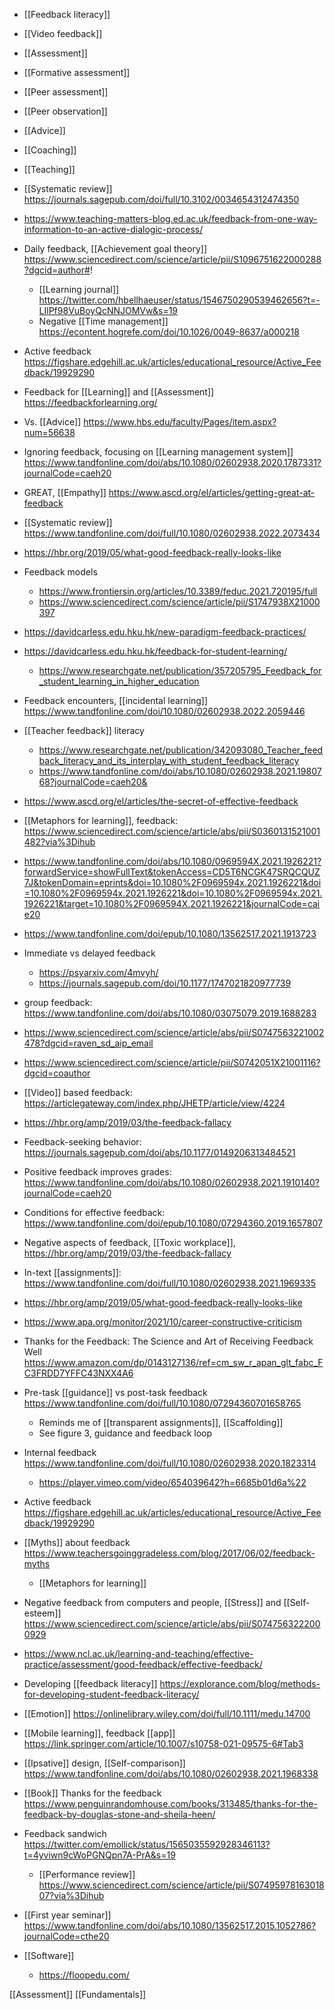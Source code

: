- [[Feedback literacy]]
- [[Video feedback]]
- [[Assessment]]
- [[Formative assessment]]
- [[Peer assessment]]
- [[Peer observation]]
- [[Advice]]
- [[Coaching]]
- [[Teaching]]

- [[Systematic review]] https://journals.sagepub.com/doi/full/10.3102/0034654312474350

- https://www.teaching-matters-blog.ed.ac.uk/feedback-from-one-way-information-to-an-active-dialogic-process/

- Daily feedback, [[Achievement goal theory]] https://www.sciencedirect.com/science/article/pii/S1096751622000288?dgcid=author#!
	-  [[Learning journal]] https://twitter.com/hbellhaeuser/status/1546750290539462656?t=-LIlPf98VuBoyQcNNJOMVw&s=19
	-  Negative [[Time management]] https://econtent.hogrefe.com/doi/10.1026/0049-8637/a000218

- Active feedback https://figshare.edgehill.ac.uk/articles/educational_resource/Active_Feedback/19929290

- Feedback for [[Learning]] and [[Assessment]] https://feedbackforlearning.org/

- Vs. [[Advice]] https://www.hbs.edu/faculty/Pages/item.aspx?num=56638

- Ignoring feedback, focusing on [[Learning management system]] https://www.tandfonline.com/doi/abs/10.1080/02602938.2020.1787331?journalCode=caeh20

- GREAT, [[Empathy]] https://www.ascd.org/el/articles/getting-great-at-feedback

- [[Systematic review]] https://www.tandfonline.com/doi/full/10.1080/02602938.2022.2073434

- https://hbr.org/2019/05/what-good-feedback-really-looks-like

- Feedback models
	-  https://www.frontiersin.org/articles/10.3389/feduc.2021.720195/full
	-  https://www.sciencedirect.com/science/article/pii/S1747938X21000397

- https://davidcarless.edu.hku.hk/new-paradigm-feedback-practices/
- https://davidcarless.edu.hku.hk/feedback-for-student-learning/
	-  https://www.researchgate.net/publication/357205795_Feedback_for_student_learning_in_higher_education

- Feedback encounters, [[incidental learning]] https://www.tandfonline.com/doi/10.1080/02602938.2022.2059446

- [[Teacher feedback]] literacy
	-  https://www.researchgate.net/publication/342093080_Teacher_feedback_literacy_and_its_interplay_with_student_feedback_literacy
	-  https://www.tandfonline.com/doi/abs/10.1080/02602938.2021.1980768?journalCode=caeh20&

- https://www.ascd.org/el/articles/the-secret-of-effective-feedback
- [[Metaphors for learning]], feedback: https://www.sciencedirect.com/science/article/abs/pii/S0360131521001482?via%3Dihub
- https://www.tandfonline.com/doi/abs/10.1080/0969594X.2021.1926221?forwardService=showFullText&tokenAccess=CD5T6NCGK47SRQCQUZ7J&tokenDomain=eprints&doi=10.1080%2F0969594x.2021.1926221&doi=10.1080%2F0969594x.2021.1926221&doi=10.1080%2F0969594x.2021.1926221&target=10.1080%2F0969594X.2021.1926221&journalCode=caie20
- https://www.tandfonline.com/doi/epub/10.1080/13562517.2021.1913723
- Immediate vs delayed feedback
	-  https://psyarxiv.com/4mvyh/
	-  https://journals.sagepub.com/doi/10.1177/1747021820977739
- group feedback: https://www.tandfonline.com/doi/abs/10.1080/03075079.2019.1688283
- https://www.sciencedirect.com/science/article/abs/pii/S0747563221002478?dgcid=raven_sd_aip_email
- https://www.sciencedirect.com/science/article/pii/S0742051X21001116?dgcid=coauthor
- [[Video]] based feedback: https://articlegateway.com/index.php/JHETP/article/view/4224
- https://hbr.org/amp/2019/03/the-feedback-fallacy
- Feedback-seeking behavior: https://journals.sagepub.com/doi/abs/10.1177/0149206313484521
- Positive feedback improves grades: https://www.tandfonline.com/doi/abs/10.1080/02602938.2021.1910140?journalCode=caeh20
- Conditions for effective feedback: https://www.tandfonline.com/doi/epub/10.1080/07294360.2019.1657807

- Negative aspects of feedback, [[Toxic workplace]], https://hbr.org/amp/2019/03/the-feedback-fallacy

- In-text [[assignments]]: https://www.tandfonline.com/doi/full/10.1080/02602938.2021.1969335

- https://hbr.org/amp/2019/05/what-good-feedback-really-looks-like

- https://www.apa.org/monitor/2021/10/career-constructive-criticism

- Thanks for the Feedback: The Science and Art of Receiving Feedback Well https://www.amazon.com/dp/0143127136/ref=cm_sw_r_apan_glt_fabc_FC3FRDD7YFFC43NXX4A6

- Pre-task [[guidance]] vs post-task feedback https://www.tandfonline.com/doi/full/10.1080/07294360701658765
	-  Reminds me of [[transparent assignments]], [[Scaffolding]]
	-  See figure 3, guidance and feedback loop

- Internal feedback https://www.tandfonline.com/doi/full/10.1080/02602938.2020.1823314
	-  https://player.vimeo.com/video/654039642?h=6685b01d6a%22

- Active feedback https://figshare.edgehill.ac.uk/articles/educational_resource/Active_Feedback/19929290

- [[Myths]] about feedback https://www.teachersgoinggradeless.com/blog/2017/06/02/feedback-myths
	-  [[Metaphors for learning]]

- Negative feedback from computers and people, [[Stress]] and [[Self-esteem]] https://www.sciencedirect.com/science/article/abs/pii/S0747563222000929

- https://www.ncl.ac.uk/learning-and-teaching/effective-practice/assessment/good-feedback/effective-feedback/

- Developing [[feedback literacy]] https://explorance.com/blog/methods-for-developing-student-feedback-literacy/

- [[Emotion]] https://onlinelibrary.wiley.com/doi/full/10.1111/medu.14700

- [[Mobile learning]], feedback [[app]] https://link.springer.com/article/10.1007/s10758-021-09575-6#Tab3

- [[Ipsative]] design, [[Self-comparison]] https://www.tandfonline.com/doi/abs/10.1080/02602938.2021.1968338

- [[Book]] Thanks for the feedback https://www.penguinrandomhouse.com/books/313485/thanks-for-the-feedback-by-douglas-stone-and-sheila-heen/

- Feedback sandwich https://twitter.com/emollick/status/1565035592928346113?t=4yviwn9cWoPGNQpn7A-PrA&s=19
	-  [[Performance review]] https://www.sciencedirect.com/science/article/pii/S0749597816301807?via%3Dihub

- [[First year seminar]] https://www.tandfonline.com/doi/abs/10.1080/13562517.2015.1052786?journalCode=cthe20

- [[Software]]
	-  https://floopedu.com/

[[Assessment]] [[Fundamentals]]
